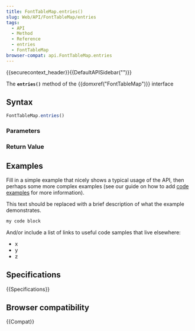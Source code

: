 ```yaml
---
title: FontTableMap.entries()
slug: Web/API/FontTableMap/entries
tags:
  - API
  - Method
  - Reference
  - entries
  - FontTableMap
browser-compat: api.FontTableMap.entries
---
```

{{securecontext_header}}{{DefaultAPISidebar("")}}

The **`entries()`** method of the {{domxref("FontTableMap")}} interface 

## Syntax

```js
FontTableMap.entries()
```

### Parameters



### Return Value



## Examples

Fill in a simple example that nicely shows a typical usage of the API, then perhaps some more complex examples (see our guide on how to add [code examples](/en-US/docs/MDN/Contribute/Structures/Code_examples) for more information).

This text should be replaced with a brief description of what the example demonstrates.

```js
my code block
```

And/or include a list of links to useful code samples that live elsewhere:

*   x
*   y
*   z

## Specifications

{{Specifications}}

## Browser compatibility

{{Compat}}

